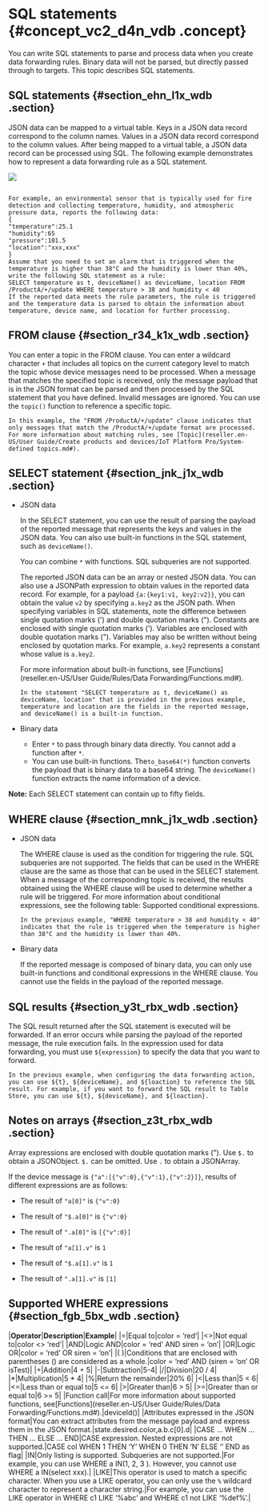 # SQL statements {#concept_vc2_d4n_vdb .concept}

You can write SQL statements to parse and process data when you create data forwarding rules. Binary data will not be parsed, but directly passed through to targets. This topic describes SQL statements.

## SQL statements {#section_ehn_l1x_wdb .section}

JSON data can be mapped to a virtual table. Keys in a JSON data record correspond to the column names. Values in a JSON data record correspond to the column values. After being mapped to a virtual table, a JSON data record can be processed using SQL. The following example demonstrates how to represent a data forwarding rule as a SQL statement.

![](http://static-aliyun-doc.oss-cn-hangzhou.aliyuncs.com/assets/img/7487/15507218273123_en-US.png)

```

For example, an environmental sensor that is typically used for fire detection and collecting temperature, humidity, and atmospheric pressure data, reports the following data:
{
"temperature":25.1
"humidity":65
"pressure":101.5
"location":"xxx,xxx"
}
Assume that you need to set an alarm that is triggered when the temperature is higher than 38°C and the humidity is lower than 40%, write the following SQL statement as a rule:
SELECT temperature as t, deviceName() as deviceName, location FROM /ProductA/+/update WHERE temperature > 38 and humidity < 40
If the reported data meets the rule parameters, the rule is triggered and the temperature data is parsed to obtain the information about temperature, device name, and location for further processing.
```

## FROM clause {#section_r34_k1x_wdb .section}

You can enter a topic in the FROM clause. You can enter a wildcard character `+` that includes all topics on the current category level to match the topic whose device messages need to be processed. When a message that matches the specified topic is received, only the message payload that is in the JSON format can be parsed and then processed by the SQL statement that you have defined. Invalid messages are ignored. You can use the `topic()` function to reference a specific topic.

```
In this example, the "FROM /ProductA/+/update" clause indicates that only messages that match the /ProductA/+/update format are processed. For more information about matching rules, see [Topic](reseller.en-US/User Guide/Create products and devices/IoT Platform Pro/System-defined topics.md#).

```

## SELECT statement {#section_jnk_j1x_wdb .section}

-   JSON data

    In the SELECT statement, you can use the result of parsing the payload of the reported message that represents the keys and values in the JSON data. You can also use built-in functions in the SQL statement, such as `deviceName()`.

    You can combine `*` with functions. SQL subqueries are not supported.

    The reported JSON data can be an array or nested JSON data. You can also use a JSONPath expression to obtain values in the reported data record. For example, for a payload `{a:{key1:v1, key2:v2}}`, you can obtain the value `v2` by specifying `a.key2` as the JSON path. When specifying variables in SQL statements, note the difference between single quotation marks \('\) and double quotation marks \("\). Constants are enclosed with single quotation marks \('\). Variables are enclosed with double quotation marks \("\). Variables may also be written without being enclosed by quotation marks. For example, `a.key2` represents a constant whose value is `a.key2`.

    For more information about built-in functions, see [Functions](reseller.en-US/User Guide/Rules/Data Forwarding/Functions.md#).

    ```
    In the statement "SELECT temperature as t, deviceName() as deviceName, location" that is provided in the previous example, temperature and location are the fields in the reported message, and deviceName() is a built-in function.
    
    ```

-   Binary data
    -   Enter `*` to pass through binary data directly. You cannot add a function after `*`.
    -   You can use built-in functions. The`to_base64(*)` function converts the payload that is binary data to a base64 string. The `deviceName()` function extracts the name information of a device.

**Note:** Each SELECT statement can contain up to fifty fields.

## WHERE clause {#section_mnk_j1x_wdb .section}

-   JSON data

    The WHERE clause is used as the condition for triggering the rule. SQL subqueries are not supported. The fields that can be used in the WHERE clause are the same as those that can be used in the SELECT statement. When a message of the corresponding topic is received, the results obtained using the WHERE clause will be used to determine whether a rule will be triggered. For more information about conditional expressions, see the following table: Supported conditional expressions.

    ```
    In the previous example, "WHERE temperature > 38 and humidity < 40" indicates that the rule is triggered when the temperature is higher than 38°C and the humidity is lower than 40%.
    ```

-   Binary data

    If the reported message is composed of binary data, you can only use built-in functions and conditional expressions in the WHERE clause. You cannot use the fields in the payload of the reported message.


## SQL results {#section_y3t_rbx_wdb .section}

The SQL result returned after the SQL statement is executed will be forwarded. If an error occurs while parsing the payload of the reported message, the rule execution fails. In the expression used for data forwarding, you must use `${expression}` to specify the data that you want to forward.

```
In the previous example, when configuring the data forwarding action, you can use ${t}, ${deviceName}, and ${loaction} to reference the SQL result. For example, if you want to forward the SQL result to Table Store, you can use ${t}, ${deviceName}, and ${loaction}.

```

## Notes on arrays {#section_z3t_rbx_wdb .section}

Array expressions are enclosed with double quotation marks \("\). Use `$.` to obtain a JSONObject. `$.` can be omitted. Use `.` to obtain a JSONArray.

If the device message is `{"a":[{"v":0},{"v":1},{"v":2}]}`, results of different expressions are as follows:

-   The result of `"a[0]"` is `{"v":0}`
-   The result of `"$.a[0]"` is `{"v":0}` 
-   The result of `".a[0]"` is `[{"v":0}]`

-   The result of `"a[1].v"` is `1`
-   The result of `"$.a[1].v"` is `1`
-   The result of `".a[1].v"` is `[1]`

## Supported WHERE expressions {#section_fgb_5bx_wdb .section}

|**Operator**|**Description**|**Example**|
|=|Equal to|color = ‘red’|
|<\>|Not equal to|color <\> ‘red’|
|AND|Logic AND|color = ‘red’ AND siren = ‘on’|
|OR|Logic OR|color = ‘red’ OR siren = ‘on’|
|\( \)|Conditions that are enclosed with parentheses \(\) are considered as a whole.|color = ‘red’ AND \(siren = ‘on’ OR isTest\)|
|+|Addition|4 + 5|
|-|Subtraction|5-4|
|/|Division|20 / 4|
|\*|Multiplication|5 \* 4|
|%|Return the remainder|20% 6|
|<|Less than|5 < 6|
|<=|Less than or equal to|5 <= 6|
|\>|Greater than|6 \> 5|
|\>=|Greater than or equal to|6 \>= 5|
|Function call|For more information about supported functions, see[Functions](reseller.en-US/User Guide/Rules/Data Forwarding/Functions.md#).|deviceId\(\)|
|Attributes expressed in the JSON format|You can extract attributes from the message payload and express them in the JSON format.|state.desired.color,a.b.c\[0\].d|
|CASE … WHEN … THEN … ELSE … END|CASE expression. Nested expressions are not supported.|CASE col WHEN 1 THEN ‘Y’ WHEN 0 THEN ‘N’ ELSE ‘’ END as flag|
|IN|Only listing is supported. Subqueries are not supported.|For example, you can use WHERE a IN\(1, 2, 3 \). However, you cannot use WHERE a IN\(select xxx\).|
|LIKE|This operator is used to match a specific character. When you use a LIKE operator, you can only use the `%` wildcard character to represent a character string.|For example, you can use the LIKE operator in WHERE c1 LIKE ‘%abc’ and WHERE c1 not LIKE ‘%def%’.|

